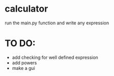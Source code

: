 # calculator
run the main.py function and write any expression

# TO DO:
* add checking for well defined expression
* add powers
* make a gui
